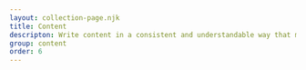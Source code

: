 ```yaml
---
layout: collection-page.njk
title: Content
descripton: Write content in a consistent and understandable way that makes it easier for users to use your service.
group: content
order: 6
---
```


